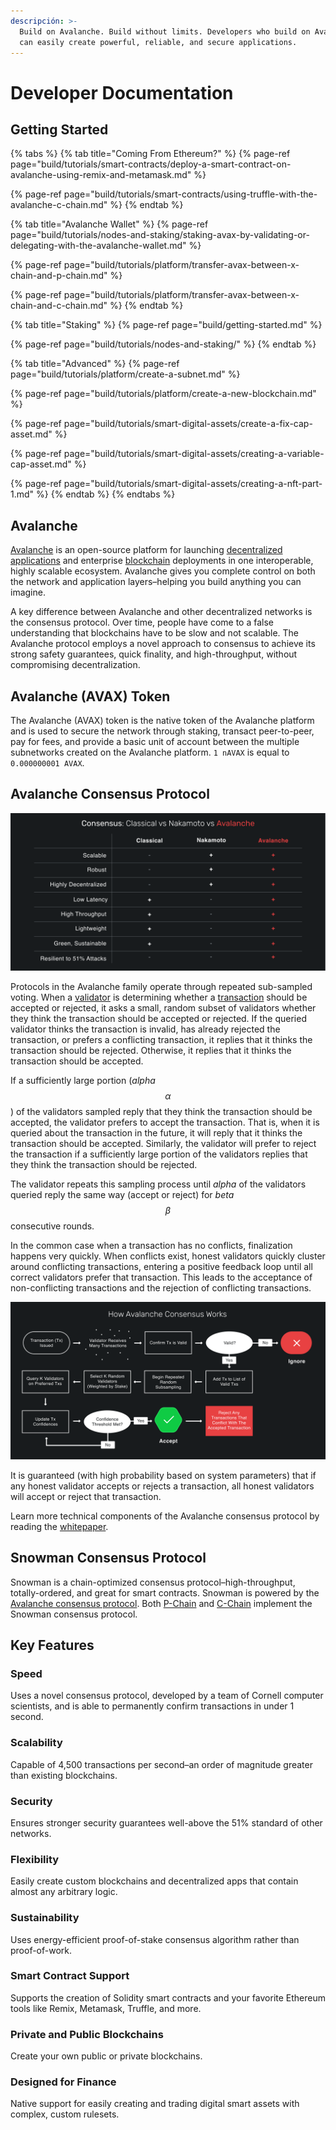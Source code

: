 ```yaml
---
descripción: >-
  Build on Avalanche. Build without limits. Developers who build on Avalanche
  can easily create powerful, reliable, and secure applications.
---
```


# Developer Documentation

## Getting Started

{% tabs %}
{% tab title="Coming From Ethereum?" %}
{% page-ref page="build/tutorials/smart-contracts/deploy-a-smart-contract-on-avalanche-using-remix-and-metamask.md" %}

{% page-ref page="build/tutorials/smart-contracts/using-truffle-with-the-avalanche-c-chain.md" %}
{% endtab %}

{% tab title="Avalanche Wallet" %}
{% page-ref page="build/tutorials/nodes-and-staking/staking-avax-by-validating-or-delegating-with-the-avalanche-wallet.md" %}

{% page-ref page="build/tutorials/platform/transfer-avax-between-x-chain-and-p-chain.md" %}

{% page-ref page="build/tutorials/platform/transfer-avax-between-x-chain-and-c-chain.md" %}
{% endtab %}

{% tab title="Staking" %}
{% page-ref page="build/getting-started.md" %}

{% page-ref page="build/tutorials/nodes-and-staking/" %}
{% endtab %}

{% tab title="Advanced" %}
{% page-ref page="build/tutorials/platform/create-a-subnet.md" %}

{% page-ref page="build/tutorials/platform/create-a-new-blockchain.md" %}

{% page-ref page="build/tutorials/smart-digital-assets/create-a-fix-cap-asset.md" %}

{% page-ref page="build/tutorials/smart-digital-assets/creating-a-variable-cap-asset.md" %}

{% page-ref page="build/tutorials/smart-digital-assets/creating-a-nft-part-1.md" %}
{% endtab %}
{% endtabs %}

## Avalanche

[Avalanche](https://avax.network) is an open-source platform for launching [decentralized applications](https://support.avalabs.org/en/articles/4587146-what-is-a-decentralized-application-dapp) and enterprise [blockchain](http://support.avalabs.org/en/articles/4064677-what-is-a-blockchain) deployments in one interoperable, highly scalable ecosystem. Avalanche gives you complete control on both the network and application layers–helping you build anything you can imagine.

A key difference between Avalanche and other decentralized networks is the consensus protocol. Over time, people have come to a false understanding that blockchains have to be slow and not scalable. The Avalanche protocol employs a novel approach to consensus to achieve its strong safety guarantees, quick finality, and high-throughput, without compromising decentralization.

## Avalanche \(AVAX\) Token

The Avalanche \(AVAX\) token is the native token of the Avalanche platform and is used to secure the network through staking, transact peer-to-peer, pay for fees, and provide a basic unit of account between the multiple subnetworks created on the Avalanche platform. `1 nAVAX` is equal to `0.000000001 AVAX`.

## Avalanche Consensus Protocol

![Consensus Comparison](.gitbook/assets/consensus-comparison.png)

Protocols in the Avalanche family operate through repeated sub-sampled voting. When a [validator](http://support.avalabs.org/en/articles/4064704-what-is-a-blockchain-validator) is determining whether a [transaction](http://support.avalabs.org/en/articles/4587384-what-is-a-transaction) should be accepted or rejected, it asks a small, random subset of validators whether they think the transaction should be accepted or rejected. If the queried validator thinks the transaction is invalid, has already rejected the transaction, or prefers a conflicting transaction, it replies that it thinks the transaction should be rejected. Otherwise, it replies that it thinks the transaction should be accepted.

If a sufficiently large portion \(_alpha_ $$α$$\) of the validators sampled reply that they think the transaction should be accepted, the validator prefers to accept the transaction. That is, when it is queried about the transaction in the future, it will reply that it thinks the transaction should be accepted. Similarly, the validator will prefer to reject the transaction if a sufficiently large portion of the validators replies that they think the transaction should be rejected.

The validator repeats this sampling process until _alpha_ of the validators queried reply the same way \(accept or reject\) for _beta_ $$β$$ consecutive rounds.

In the common case when a transaction has no conflicts, finalization happens very quickly. When conflicts exist, honest validators quickly cluster around conflicting transactions, entering a positive feedback loop until all correct validators prefer that transaction. This leads to the acceptance of non-conflicting transactions and the rejection of conflicting transactions.

![How Avalanche Consensus Works](.gitbook/assets/howavalancheconsensusworks.png)

It is guaranteed \(with high probability based on system parameters\) that if any honest validator accepts or rejects a transaction, all honest validators will accept or reject that transaction.

Learn more technical components of the Avalanche consensus protocol by reading the [whitepaper](https://arxiv.org/pdf/1906.08936.pdf).

## Snowman Consensus Protocol

Snowman is a chain-optimized consensus protocol–high-throughput, totally-ordered, and great for smart contracts. Snowman is powered by the [Avalanche consensus protocol](./#avalanche-consensus-protocol). Both [P-Chain](learn/platform-overview/#platform-chain-p-chain) and [C-Chain](learn/platform-overview/#contract-chain-c-chain) implement the Snowman consensus protocol.

## Key Features

### Speed

Uses a novel consensus protocol, developed by a team of Cornell computer scientists, and is able to permanently confirm transactions in under 1 second.

### Scalability

Capable of 4,500 transactions per second–an order of magnitude greater than existing blockchains.

### Security

Ensures stronger security guarantees well-above the 51% standard of other networks.

### Flexibility

Easily create custom blockchains and decentralized apps that contain almost any arbitrary logic.

### Sustainability

Uses energy-efficient proof-of-stake consensus algorithm rather than proof-of-work.

### Smart Contract Support

Supports the creation of Solidity smart contracts and your favorite Ethereum tools like Remix, Metamask, Truffle, and more.

### Private and Public Blockchains

Create your own public or private blockchains.

### Designed for Finance

Native support for easily creating and trading digital smart assets with complex, custom rulesets.

<!--stackedit_data:
eyJoaXN0b3J5IjpbOTg4MTAxOTcwXX0=
-->
